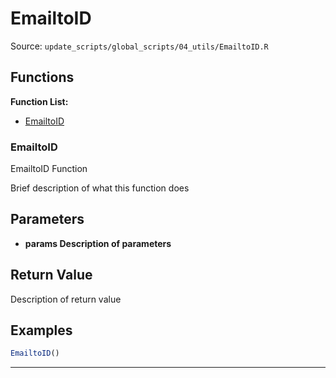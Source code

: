 # EmailtoID

Source: `update_scripts/global_scripts/04_utils/EmailtoID.R`

## Functions

**Function List:**
- [EmailtoID](#emailtoid)

### EmailtoID

EmailtoID Function

Brief description of what this function does


## Parameters

- **params Description of parameters**

## Return Value

Description of return value


## Examples

```r
EmailtoID()
```

---

